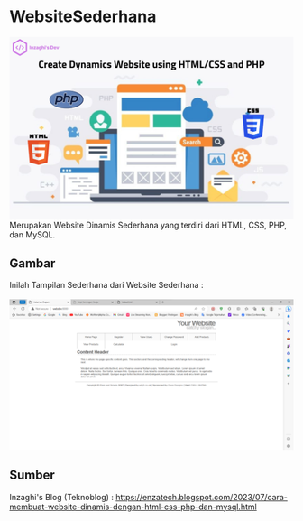 # WebsiteSederhana
![Create Dynamics Website](./images/create-dynamic-pages-using-html-css-php-mysql.png)
Merupakan Website Dinamis Sederhana yang terdiri dari HTML, CSS, PHP, dan MySQL.

## Gambar
Inilah Tampilan Sederhana dari Website Sederhana :
\
\
![Simple Website](https://github.com/inzaghipa1709/WebsiteSederhana/blob/main/images/dynamic-simple-website.png)

## Sumber
Inzaghi's Blog (Teknoblog) :
https://enzatech.blogspot.com/2023/07/cara-membuat-website-dinamis-dengan-html-css-php-dan-mysql.html
